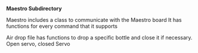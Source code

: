 **Maestro Subdirectory**

Maestro includes a class to communicate with the Maestro board
It has functions for every command that it supports

Air drop file has functions to drop a specific bottle and close it if necessary.
Open servo, closed Servo
